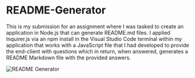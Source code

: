 # README-Generator
This is my submission for an assignment where I was tasked to create an application in Node.js that can generate README.md files. I applied Inquirer.js via an npm install in the Visual Studio Code terminal within my application that works with a JavaScript file that I had developed to provide the end-client with questions which in return, when answered, generates a README Markdown file with the provided answers.  

![README Generator](https://img.shields.io/badge/License-MJU-red)
